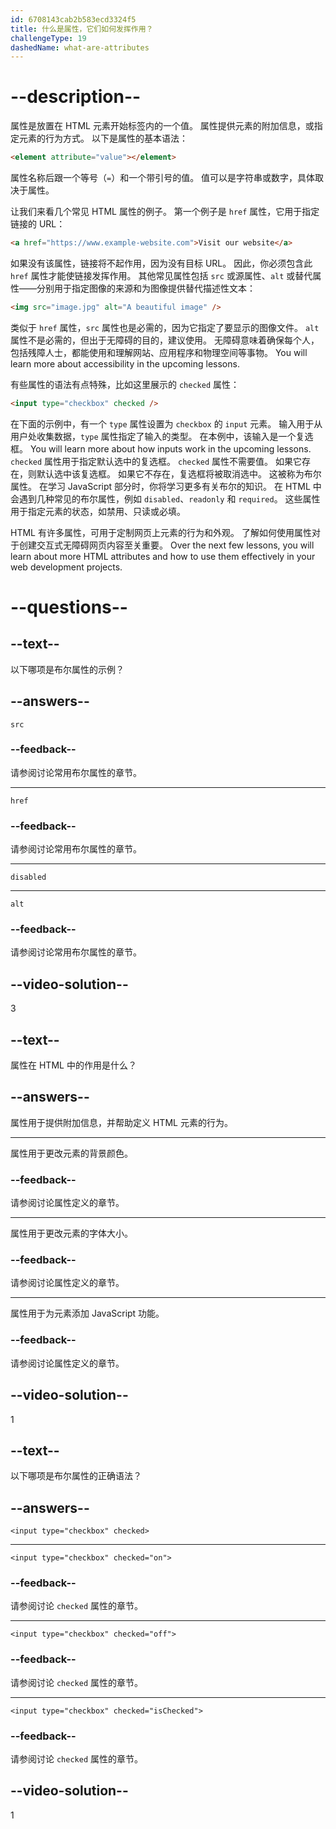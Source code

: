 ```yaml
---
id: 6708143cab2b583ecd3324f5
title: 什么是属性，它们如何发挥作用？
challengeType: 19
dashedName: what-are-attributes
---
```


# --description--

属性是放置在 HTML 元素开始标签内的一个值。 属性提供元素的附加信息，或指定元素的行为方式。 以下是属性的基本语法：

```html
<element attribute="value"></element>
```

属性名称后跟一个等号（`=`）和一个带引号的值。 值可以是字符串或数字，具体取决于属性。

让我们来看几个常见 HTML 属性的例子。 第一个例子是 `href` 属性，它用于指定链接的 URL：

```html
<a href="https://www.example-website.com">Visit our website</a>
```

如果没有该属性，链接将不起作用，因为没有目标 URL。 因此，你必须包含此 `href` 属性才能使链接发挥作用。 其他常见属性包括 `src` 或源属性、`alt` 或替代属性——分别用于指定图像的来源和为图像提供替代描述性文本：

```html
<img src="image.jpg" alt="A beautiful image" />
```

类似于 `href` 属性，`src` 属性也是必需的，因为它指定了要显示的图像文件。 `alt` 属性不是必需的，但出于无障碍的目的，建议使用。 无障碍意味着确保每个人，包括残障人士，都能使用和理解网站、应用程序和物理空间等事物。 You will learn more about accessibility in the upcoming lessons.

有些属性的语法有点特殊，比如这里展示的 `checked` 属性：

```html
<input type="checkbox" checked />
```

在下面的示例中，有一个 `type` 属性设置为 `checkbox` 的 `input` 元素。 输入用于从用户处收集数据，`type` 属性指定了输入的类型。 在本例中，该输入是一个复选框。 You will learn more about how inputs work in the upcoming lessons. `checked` 属性用于指定默认选中的复选框。 `checked` 属性不需要值。 如果它存在，则默认选中该复选框。 如果它不存在，复选框将被取消选中。 这被称为布尔属性。 在学习 JavaScript 部分时，你将学习更多有关布尔的知识。 在 HTML 中会遇到几种常见的布尔属性，例如 `disabled`、`readonly` 和 `required`。 这些属性用于指定元素的状态，如禁用、只读或必填。

HTML 有许多属性，可用于定制网页上元素的行为和外观。 了解如何使用属性对于创建交互式无障碍网页内容至关重要。 Over the next few lessons, you will learn about more HTML attributes and how to use them effectively in your web development projects.

# --questions--

## --text--

以下哪项是布尔属性的示例？

## --answers--

`src`

### --feedback--

请参阅讨论常用布尔属性的章节。

---

`href`

### --feedback--

请参阅讨论常用布尔属性的章节。

---

`disabled`

---

`alt`

### --feedback--

请参阅讨论常用布尔属性的章节。

## --video-solution--

3

## --text--

属性在 HTML 中的作用是什么？

## --answers--

属性用于提供附加信息，并帮助定义 HTML 元素的行为。

---

属性用于更改元素的背景颜色。

### --feedback--

请参阅讨论属性定义的章节。

---

属性用于更改元素的字体大小。

### --feedback--

请参阅讨论属性定义的章节。

---

属性用于为元素添加 JavaScript 功能。

### --feedback--

请参阅讨论属性定义的章节。

## --video-solution--

1

## --text--

以下哪项是布尔属性的正确语法？

## --answers--

`<input type="checkbox" checked>`

---

`<input type="checkbox" checked="on">`

### --feedback--

请参阅讨论 `checked` 属性的章节。

---

`<input type="checkbox" checked="off">`

### --feedback--

请参阅讨论 `checked` 属性的章节。

---

`<input type="checkbox" checked="isChecked">`

### --feedback--

请参阅讨论 `checked` 属性的章节。

## --video-solution--

1
